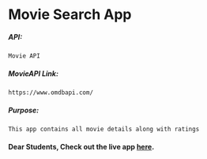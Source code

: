 # Movie Search App

##### API:
    Movie API

##### MovieAPI Link:
    https://www.omdbapi.com/

##### Purpose:
    This app contains all movie details along with ratings

#### Dear Students, Check out the live app [here](http://203.193.173.125/buildriseshine/api/javascript/movie-search).
